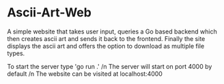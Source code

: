 # Ascii-Art-Web
A simple website that takes user input, queries a Go based backend which then creates ascii art and sends it back to the frontend. Finally the site displays the ascii art and offers the option to download as multiple file types.

To start the server type 'go run .' /n
The server will start on port 4000 by default /n
The website can be visited at localhost:4000
